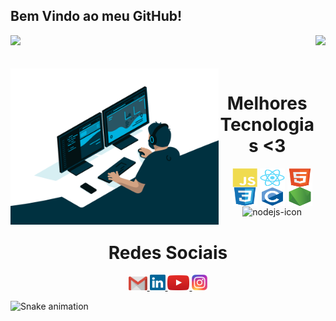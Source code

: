 ## Bem Vindo ao meu GitHub!

<div>
  
  <img  height="180em" src="https://github-readme-stats.vercel.app/api?username=LuizSalustiano&show_icons=true&theme=great-gatsby&include_all_commits=true&count_private=true"/>
  <img align="right" height="180em" src="https://github-readme-stats.vercel.app/api/top-langs/?username=LuizSalustiano&layout=compact&langs_count=16&theme=great-gatsby"/>
</div>
<br>

<div  align="center"> 
  <div style="display: inline_block"><br>
    <img align="left" height="250" alt="coding-time" src="code.gif">
    <h1 align="center">Melhores Tecnologias <3</h1>
    <img align="center" height="30" width="40" alt="js-icon"  src="https://raw.githubusercontent.com/devicons/devicon/master/icons/javascript/javascript-plain.svg">
    <img align="center" height="30" width="40" alt="react-icon" src="https://raw.githubusercontent.com/devicons/devicon/master/icons/react/react-original.svg">
    <img align="center" height="30" width="40" alt="html-icon" src="https://raw.githubusercontent.com/devicons/devicon/master/icons/html5/html5-original.svg">
    <img align="center" height="30" width="40" alt="css-icon" src="https://raw.githubusercontent.com/devicons/devicon/master/icons/css3/css3-original.svg">
    <img align="center" height="30" width="40" alt="c-icon" src="https://raw.githubusercontent.com/devicons/devicon/master/icons/c/c-original.svg">
    <img align="center" height="30" width="40" alt="nodejs-icon" src="https://raw.githubusercontent.com/devicons/devicon/master/icons/nodejs/nodejs-original.svg">
    <img align="center" height="30" width="40" alt="nodejs-icon" src="https://raw.githubusercontent.com/jmnote/z-icons/master/svg/cpp.svg">
   </div>
    
  
  <h1 align="center">Redes Sociais</h1>
    <a href = "luizalbertomacielsalustiano@gmail.com
">
      <img width="30" src="gmail.svg">
    </a>
    <a href = "https://www.linkedin.com/in/luiz-alberto-maciel-salustiano-057887256/">
      <img width="25" src="linkedin.svg">
    </a>
    <a href = "#">
      <img width="35" src="youtube.svg">
    </a>
    <a href = "https://www.instagram.com/luiza_alberto_salustian/">
      <img width="25" src="instagram.png">
    </a>
</div>
  
![Snake animation](https://github.com/LuizSalustiano/LuizSalustiano/blob/output/github-contribution-grid-snake.svg)
